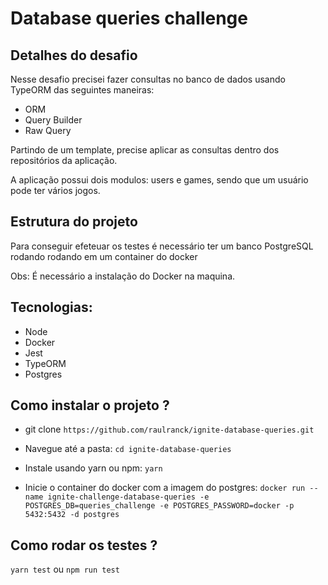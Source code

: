 # Database queries challenge

## Detalhes do desafio

Nesse desafio precisei fazer consultas no banco de dados usando TypeORM das seguintes maneiras:

- ORM
- Query Builder
- Raw Query

Partindo de um template, precise aplicar as consultas dentro dos repositórios da aplicação.

A aplicação possui dois modulos: users e games, sendo que um usuário pode ter vários jogos.

## Estrutura do projeto

Para conseguir efeteuar os testes é necessário ter um banco PostgreSQL rodando rodando em um container do docker

Obs: É necessário a instalação do Docker na maquina.

## Tecnologias:

- Node
- Docker
- Jest
- TypeORM
- Postgres

## Como instalar o projeto ?

- git clone ```https://github.com/raulranck/ignite-database-queries.git```

- Navegue até a pasta: ```cd ignite-database-queries```

- Instale usando yarn ou npm: ```yarn```

- Inicie o container do docker com a imagem do postgres: ```docker run --name ignite-challenge-database-queries -e POSTGRES_DB=queries_challenge -e POSTGRES_PASSWORD=docker -p 5432:5432 -d postgres```

## Como rodar os testes ?

``` yarn test ``` ou ```npm run test```